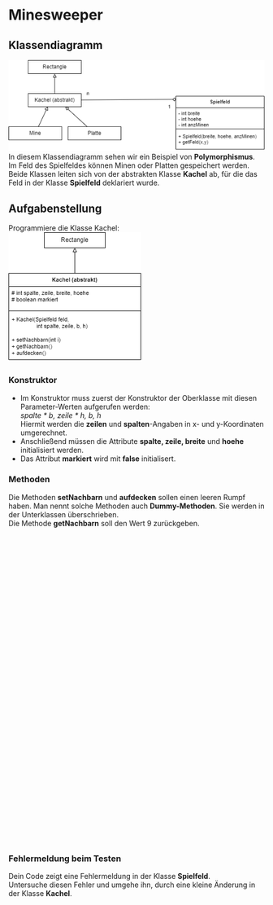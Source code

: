   <meta charset="utf-8" />
  <title>Informatik</title>
  <link rel="stylesheet" href="https://Hi2272.github.io/StyleMD.css">
 
 # Minesweeper
## Klassendiagramm

 ![alt text](01KlassendiagrammSpielfeld.png)  
In diesem Klassendiagramm sehen wir ein Beispiel von **Polymorphismus**.  
Im Feld des Spielfeldes können Minen oder Platten gespeichert werden.   
Beide Klassen leiten sich von der abstrakten Klasse **Kachel** ab, für die das Feld in der Klasse **Spielfeld** deklariert wurde.

## Aufgabenstellung

Programmiere die Klasse Kachel:  
![alt text](02KlassendiagrammKachel.png)  
### Konstruktor
- Im Konstruktor muss zuerst der Konstruktor der Oberklasse mit diesen Parameter-Werten aufgerufen werden:  
*spalte * b, zeile * h, b, h*   
Hiermit werden die **zeilen** und **spalten**-Angaben in x- und y-Koordinaten umgerechnet.
-  Anschließend müssen die Attribute **spalte, zeile, breite** und **hoehe** initialisiert werden.
-  Das Attribut **markiert** wird mit **false** initialisert.
  
  ### Methoden
  Die Methoden **setNachbarn** und **aufdecken** sollen einen leeren Rumpf haben. Man nennt solche Methoden auch **Dummy-Methoden**. Sie werden in der Unterklassen überschrieben.  
  Die Methode **getNachbarn** soll den Wert 9 zurückgeben.


  
  <section>
    <iframe
    srcdoc="<script>window.jo_doc = window.frameElement.textContent;</script><script src='https://Hi2272.github.io/include/js/includeide/includeIDE.js'></script>"
    width="100%" height="600" frameborder="0">
    {'id': 'Java', 'speed': 2000, 
    'withBottomPanel': true ,'withPCode': false ,'withConsole': true ,
    'withFileList': true ,'withErrorList': true}
    <script id="javaCode" type="plain/text" title="Kachel.java" src="02Kachel.java"></script>
    <script id="javaCode" type="plain/text" title="Spielfeld.java" src="02Spielfeld.java"></script>
  
  
  </script>
  
   </iframe>
</section>

### Fehlermeldung beim Testen

Dein Code zeigt eine Fehlermeldung in der Klasse **Spielfeld**.  
Untersuche diesen Fehler und umgehe ihn, durch eine kleine Änderung in der Klasse **Kachel**.
